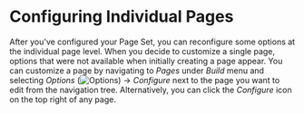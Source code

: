 # Configuring Individual Pages

After you've configured your Page Set, you can reconfigure some options at the
individual page level. When you decide to customize a single page, options that
were not available when initially creating a page appear. You can customize
a page by navigating to *Pages* under *Build* menu and selecting *Options*
(![Options](../../../../images/icon-options.png)) &rarr; *Configure*
next to the page you want to edit from the navigation tree. Alternatively, you
can click the *Configure* icon on the top right of any page.
